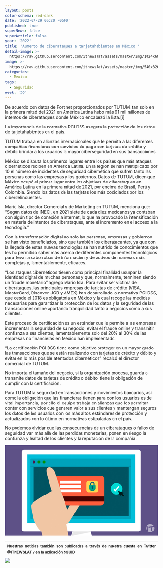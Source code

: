 ```yaml
---
layout: posts
color-schema: red-dark
date: '2022-07-29 05:20 -0500'
published: true
superNews: false
superArticle: false
year: '2022'
title: 'Aumento de ciberataques a tarjetahabientes en México '
detail-image: >-
  https://raw.githubusercontent.com/itnewslat/assets/master/img/1024x680/estafa-tdc-g.jpg
image: >-
  https://raw.githubusercontent.com/itnewslat/assets/master/img/540x320/estafa-tdc-p.jpg
categories:
  - Mexico
tags:
  - Seguridad
week: '30'
---
```

De acuerdo con datos de Fortinet proporcionados por TUTUM, tan solo en la primera mitad del 2021 en América Latina hubo más 91 mil millones de intentos de ciberataques donde México encabezó la lista.[i]
 
La importancia de la normativa PCI DSS asegura la protección de los datos de tarjetahabientes en el país.
 
TUTUM trabaja en alianzas internacionales que le permita a las diferentes compañías financieras con servicios de pago con tarjetas de crédito y débito brindar a los usuarios la mayor ciberseguridad en sus transacciones
 
México se disputa los primeros lugares entre los países que más ataques cibernéticos reciben en América Latina. En la región se han multiplicado por 10 el número de incidentes de seguridad cibernética que sufren tanto las personas como las empresas y los gobiernos.
Datos de TUTUM, dicen que México ocupó el primer lugar entre los objetivos de ciberataques en América Latina en la primera mitad de 2021, por encima de Brasil, Perú y Colombia. Siendo los datos de las tarjetas los más codiciados por los ciberdelincuentes. 

Mario Isla, director Comercial y de Marketing en TUTUM, menciona que: “Según datos de INEGI, en 2021 siete de cada diez mexicanos ya contaban con algún tipo de conexión a internet, lo que ha provocado la intensificación en materia de intentos de ciberataques, ante el incremento en el acceso a la tecnología.”

Con la transformación digital no solo las personas, empresas y gobiernos se han visto beneficiados, sino que también los ciberatacantes, ya que con la llegada de estas nuevas tecnologías se han nutrido de conocimientos que les ha permitido saber más acerca de diferentes componentes tecnológicos para llevar a cabo robos de información y de activos de maneras más complejas y, lamentablemente, eficaces.  

“Los ataques cibernéticos tienen como principal finalidad usurpar la identidad digital de muchas personas y que, normalmente, terminen siendo un fraude monetario” agregó Mario Isla.
Para evitar ser víctima de ciberataques, las principales empresas de tarjetas de crédito (VISA, MasterCard, Discover, JCB y AMEX) han desarrollado la normativa PCI DSS, que desde el 2018 es obligatoria en México y la cual recoge las medidas necesarias para garantizar la protección de los datos y la seguridad de las transacciones online aportando tranquilidad tanto a negocios como a sus clientes.
 
 
Este proceso de certificación es un estándar que le permite a las empresas incrementar la seguridad de su negocio, evitar el fraude online y transmitir confianza a sus clientes, lamentablemente solo del 20% al 30% de las empresas no financieras en México han implementado.

“La certificación PCI DSS tiene como objetivo proteger en un mayor grado las transacciones que se están realizando con tarjetas de crédito y débito y evitar en lo más posible atentados cibernéticos” recalcó el director comercial de TUTUM.

No importa el tamaño del negocio, si la organización procesa, guarda o transmite datos de tarjetas de crédito o débito, tiene la obligación de cumplir con la certificación.

Para TUTUM la seguridad en transacciones y movimientos bancarios, así como la obligación que las financieras tienen para con los usuarios es de vital importancia, por ello el equipo trabaja en alianzas que les permitan contar con servicios que generen valor a sus clientes y mantengan seguros los datos de los usuarios con los más altos estándares de protección y actualizados con lo último en normativas estipuladas en el país.

No podemos olvidar que las consecuencias de un ciberataques o fallos de seguridad van más allá de las perdidas monetarias, ponen en riesgo la confianza y lealtad de los clientes y la reputación de la compañía. 

![](https://raw.githubusercontent.com/itnewslat/assets/master/img/540x320/estafa-tdc-p.jpg)

<table style="height: 42px;" width="569">
<tbody>
<tr>
<td style="text-align: justify;"><sub><strong>Nuestras noticias también son publicadas a través de nuestra cuenta en Twitter <a href="https://twitter.com/itnewslat?lang=es">@ITNEWSLAT</a> y en la aplicación <a href="https://squidapp.co/en/">SQUID</a></strong></sub></td>
</tr>
</tbody>
</table>

<img src="https://tracker.metricool.com/c3po.jpg?hash=56f88a41e39ab42c063cc51676587a04"/>